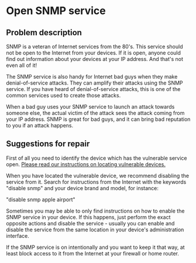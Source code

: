 # Open SNMP service

## Problem description

SNMP is a veteran of Internet services from the 80's. This service should not be open to the Internet from your devices. If it is open, anyone could find out information about your devices at your IP address. And that's not even all of it!

The SNMP service is also handy for Internet bad guys when they make denial-of-service attacks. They can amplify their attacks using the SNMP service. If you have heard of denial-of-service attacks, this is one of the common services used to create those attacks.

When a bad guy uses your SNMP service to launch an attack towards someone else, the actual victim of the attack sees the attack coming from your IP address. SNMP is great for bad guys, and it can bring bad reputation to you if an attack happens.

## Suggestions for repair

First of all you need to identify the device which has the vulnerable service open. [Please read our instructions on locating vulnerable devices.](./locate.md)

When you have located the vulnerable device, we recommend disabling the service from it. Search for instructions from the Internet with the keywords "disable snmp" and your device brand and model, for instance:

"disable snmp apple airport"

Sometimes you may be able to only find instructions on how to enable the SNMP service in your device. If this happens, just perform the exact opposite actions and disable the service - usually you can enable and disable the service from the same location in your device's administration interface.

If the SNMP service is on intentionally and you want to keep it that way, at least block access to it from the Internet at your firewall or home router.
